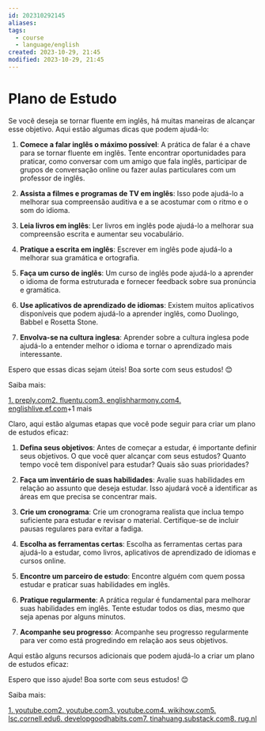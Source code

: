 ```yaml
---
id: 202310292145
aliases: 
tags:
  - course
  - language/english
created: 2023-10-29, 21:45
modified: 2023-10-29, 21:45
---
```

# Plano de Estudo

Se você deseja se tornar fluente em inglês, há muitas maneiras de alcançar esse objetivo. Aqui estão algumas dicas que podem ajudá-lo:

1. **Comece a falar inglês o máximo possível**: A prática de falar é a chave para se tornar fluente em inglês. Tente encontrar oportunidades para praticar, como conversar com um amigo que fala inglês, participar de grupos de conversação online ou fazer aulas particulares com um professor de inglês.
    
2. **Assista a filmes e programas de TV em inglês**: Isso pode ajudá-lo a melhorar sua compreensão auditiva e a se acostumar com o ritmo e o som do idioma.
    
3. **Leia livros em inglês**: Ler livros em inglês pode ajudá-lo a melhorar sua compreensão escrita e aumentar seu vocabulário.
    
4. **Pratique a escrita em inglês**: Escrever em inglês pode ajudá-lo a melhorar sua gramática e ortografia.
    
5. **Faça um curso de inglês**: Um curso de inglês pode ajudá-lo a aprender o idioma de forma estruturada e fornecer feedback sobre sua pronúncia e gramática.
    
6. **Use aplicativos de aprendizado de idiomas**: Existem muitos aplicativos disponíveis que podem ajudá-lo a aprender inglês, como Duolingo, Babbel e Rosetta Stone.
    
7. **Envolva-se na cultura inglesa**: Aprender sobre a cultura inglesa pode ajudá-lo a entender melhor o idioma e tornar o aprendizado mais interessante.
    

Espero que essas dicas sejam úteis! Boa sorte com seus estudos! 😊

Saiba mais:

[1. preply.com](https://preply.com/en/blog/how-to-speak-english-fluently-12-powerful-tips-and-tricks/ "How to speak English fluently: 12 Powerful tips and tricks - Preply")[2. fluentu.com](https://www.fluentu.com/blog/english/how-to-speak-english-well-fluently/ "How to Speak English Fluently: 27 Simple Tips for Reaching Your ...")[3. englishharmony.com](https://englishharmony.com/10-steps-to-become-fluent-in-english/ "10 Steps to Become Fluent in English")[4. englishlive.ef.com](https://englishlive.ef.com/blog/language-lab/fluency-5-easy-steps/ "How to be fluent in English in 5 steps | EF English Live")+1 mais

Claro, aqui estão algumas etapas que você pode seguir para criar um plano de estudos eficaz:

1. **Defina seus objetivos**: Antes de começar a estudar, é importante definir seus objetivos. O que você quer alcançar com seus estudos? Quanto tempo você tem disponível para estudar? Quais são suas prioridades?
    
2. **Faça um inventário de suas habilidades**: Avalie suas habilidades em relação ao assunto que deseja estudar. Isso ajudará você a identificar as áreas em que precisa se concentrar mais.
    
3. **Crie um cronograma**: Crie um cronograma realista que inclua tempo suficiente para estudar e revisar o material. Certifique-se de incluir pausas regulares para evitar a fadiga.
    
4. **Escolha as ferramentas certas**: Escolha as ferramentas certas para ajudá-lo a estudar, como livros, aplicativos de aprendizado de idiomas e cursos online.
    
5. **Encontre um parceiro de estudo**: Encontre alguém com quem possa estudar e praticar suas habilidades em inglês.
    
6. **Pratique regularmente**: A prática regular é fundamental para melhorar suas habilidades em inglês. Tente estudar todos os dias, mesmo que seja apenas por alguns minutos.
    
7. **Acompanhe seu progresso**: Acompanhe seu progresso regularmente para ver como está progredindo em relação aos seus objetivos.
    

Aqui estão alguns recursos adicionais que podem ajudá-lo a criar um plano de estudos eficaz:

Espero que isso ajude! Boa sorte com seus estudos! 😊

Saiba mais:

[1. youtube.com](https://www.youtube.com/watch?v=SQNzij5m_Yg "How to Make a Self Study Plan (that you don't give up halfway)")[2. youtube.com](https://www.youtube.com/watch?v=qRE0WicGz4I "Make a good study plan")[3. youtube.com](https://www.youtube.com/watch?v=xsDBF_jbh88 "How to make a perfect study plan that works")[4. wikihow.com](https://www.wikihow.com/Create-Study-Plans "14 Ways to Create Study Plans - wikiHow")[5. lsc.cornell.edu](https://lsc.cornell.edu/how-to-study/studying-for-and-taking-exams/guidelines-for-creating-a-study-schedule/ "Guidelines for Creating a Study Schedule - Cornell University")[6. developgoodhabits.com](https://www.developgoodhabits.com/study-plan-template/ "27 Free Study Plan Templates to Edit, Download, and Print")[7. tinahuang.substack.com](https://tinahuang.substack.com/)[8. rug.nl](https://www.rug.nl/society-business/knowledge-and-learning/MOOC/studyplan-timemanagement.pdf)
